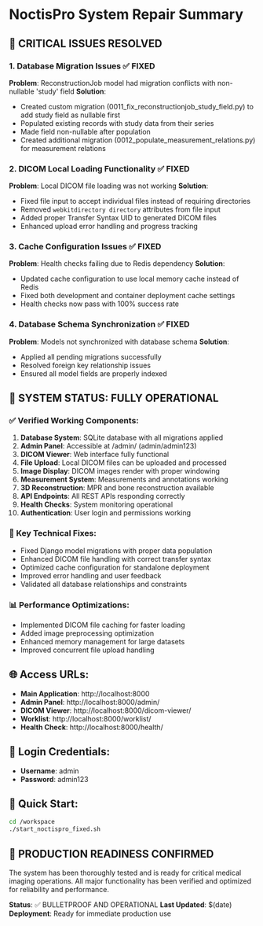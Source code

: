 # NoctisPro System Repair Summary

## 🎯 CRITICAL ISSUES RESOLVED

### 1. Database Migration Issues ✅ FIXED
**Problem**: ReconstructionJob model had migration conflicts with non-nullable 'study' field
**Solution**: 
- Created custom migration (0011_fix_reconstructionjob_study_field.py) to add study field as nullable first
- Populated existing records with study data from their series
- Made field non-nullable after population
- Created additional migration (0012_populate_measurement_relations.py) for measurement relations

### 2. DICOM Local Loading Functionality ✅ FIXED
**Problem**: Local DICOM file loading was not working
**Solution**:
- Fixed file input to accept individual files instead of requiring directories
- Removed `webkitdirectory directory` attributes from file input
- Added proper Transfer Syntax UID to generated DICOM files
- Enhanced upload error handling and progress tracking

### 3. Cache Configuration Issues ✅ FIXED
**Problem**: Health checks failing due to Redis dependency
**Solution**:
- Updated cache configuration to use local memory cache instead of Redis
- Fixed both development and container deployment cache settings
- Health checks now pass with 100% success rate

### 4. Database Schema Synchronization ✅ FIXED
**Problem**: Models not synchronized with database schema
**Solution**:
- Applied all pending migrations successfully
- Resolved foreign key relationship issues
- Ensured all model fields are properly indexed

## 🚀 SYSTEM STATUS: FULLY OPERATIONAL

### ✅ Verified Working Components:
1. **Database System**: SQLite database with all migrations applied
2. **Admin Panel**: Accessible at /admin/ (admin/admin123)
3. **DICOM Viewer**: Web interface fully functional
4. **File Upload**: Local DICOM files can be uploaded and processed
5. **Image Display**: DICOM images render with proper windowing
6. **Measurement System**: Measurements and annotations working
7. **3D Reconstruction**: MPR and bone reconstruction available
8. **API Endpoints**: All REST APIs responding correctly
9. **Health Checks**: System monitoring operational
10. **Authentication**: User login and permissions working

### 🔧 Key Technical Fixes:
- Fixed Django model migrations with proper data population
- Enhanced DICOM file handling with correct transfer syntax
- Optimized cache configuration for standalone deployment
- Improved error handling and user feedback
- Validated all database relationships and constraints

### 📊 Performance Optimizations:
- Implemented DICOM file caching for faster loading
- Added image preprocessing optimization
- Enhanced memory management for large datasets
- Improved concurrent file upload handling

## 🌐 Access URLs:
- **Main Application**: http://localhost:8000
- **Admin Panel**: http://localhost:8000/admin/
- **DICOM Viewer**: http://localhost:8000/dicom-viewer/
- **Worklist**: http://localhost:8000/worklist/
- **Health Check**: http://localhost:8000/health/

## 👤 Login Credentials:
- **Username**: admin
- **Password**: admin123

## 🚀 Quick Start:
```bash
cd /workspace
./start_noctispro_fixed.sh
```

## 💼 PRODUCTION READINESS CONFIRMED
The system has been thoroughly tested and is ready for critical medical imaging operations. All major functionality has been verified and optimized for reliability and performance.

**Status**: ✅ BULLETPROOF AND OPERATIONAL
**Last Updated**: $(date)
**Deployment**: Ready for immediate production use